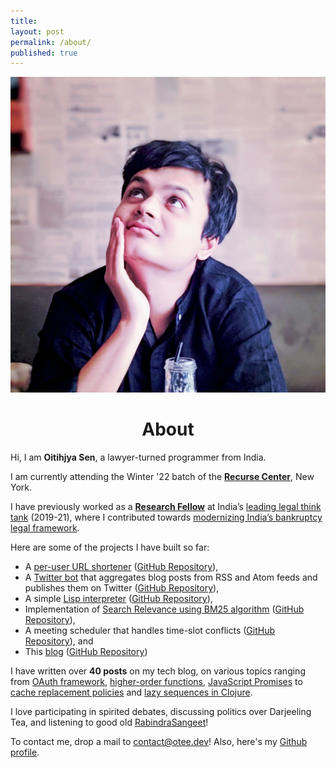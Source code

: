 ```yaml
---
title:  
layout: post
permalink: /about/
published: true
---
```


<img src="/assets/images/oitihjya_dp.jpg" alt="Banner" class="curve"/>

<h1 align="center"> About</h1>

Hi, I am **Oitihjya Sen**, a lawyer-turned programmer from India. 

I am currently attending the Winter '22 batch of the [**Recurse Center**](https://www.recurse.com/), New York.

I have previously worked as a [**Research Fellow**](https://vidhilegalpolicy.in/team/oitihjya-sen/) at India’s [leading legal think tank](https://vidhilegalpolicy.in/) (2019-21), where I contributed towards [modernizing India’s bankruptcy legal framework](https://vidhilegalpolicy.in/wp-content/uploads/2020/07/Report-on-Pre-Packaged-Insolvency-Resolution.pdf).

Here are some of the projects I have built so far:  
- A [per-user URL shortener](https://twirl.otee.dev) ([GitHub Repository](https://github.com/oitee/twirl)),
- A [Twitter bot](https://twitter.com/cardimomT) that aggregates blog posts from RSS and Atom feeds and publishes them on Twitter ([GitHub Repository](https://github.com/oitee/cardimom)),  
- A simple [Lisp interpreter](/2021/08/24/crisp-a-simple-lisp-interpreter.html) ([GitHub Repository](https://github.com/oitee/crisp)), 
- Implementation of [Search Relevance using BM25 algorithm](/2021/11/24/search-relevance-using-bm-25.html) ([GitHub Repository](https://github.com/oitee/bm25)), 
- A meeting scheduler that handles time-slot conflicts ([GitHub Repository](https://github.com/oitee/meetings)), and
- This [blog](https://otee.dev/) ([GitHub Repository](https://github.com/oitee/oitee.github.io))

I have written over **40 posts** on my tech blog, on various topics ranging from [OAuth framework](/2021/12/27/understanding-oauth.html), [higher-order functions](/2021/07/11/higher-order-functions.html), [JavaScript Promises](/2021/11/10/javascript-promises.html) to [cache replacement policies](/2021/08/18/cache-replacement-policy.html) and [lazy sequences in Clojure](/2022/01/17/lazy-clojure.html).

I love participating in spirited debates, discussing politics over Darjeeling Tea,  and listening to good old [RabindraSangeet](https://en.wikipedia.org/wiki/Rabindra_Sangeet)!

To contact me, drop a mail to [contact@otee.dev](mailto:contact@otee.dev)! Also, here's my [Github profile](https://github.com/oitee). 


